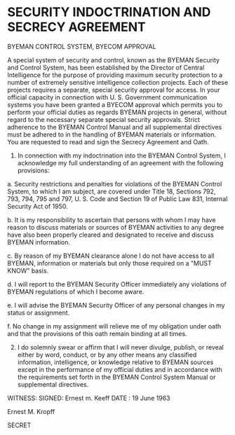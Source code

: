 # SECURITY INDOCTRINATION AND SECRECY AGREEMENT
BYEMAN CONTROL SYSTEM, BYECOM APPROVAL

A special system of security and control, known as the BYEMAN Security and Control System, has been established by the Director of Central Intelligence for the purpose of providing maximum security protection to a number of extremely sensitive intelligence collection projects. Each of these projects requires a separate, special security approval for access. In your official capacity in connection with U. S. Government communication systems you have been granted a BYECOM approval which permits you to perform your official duties as regards BYEMAN projects in general, without regard to the necessary separate special security approvals. Strict adherence to the BYEMAN Control Manual and all supplemental directives must be adhered to in the handling of BYEMAN materials or information. You are requested to read and sign the Secrecy Agreement and Oath.

1. In connection with my indoctrination into the BYEMAN Control System, I acknowledge my full understanding of an agreement with the following provisions:

a. Security restrictions and penalties for violations of the BYEMAN Control System, to which I am subject, are covered under Title 18, Sections 792, 793, 794, 795 and 797, U. S. Code and Section 19 of Public Law 831, Internal Security Act of 1950.

b. It is my responsibility to ascertain that persons with whom I may have reason to discuss materials or sources of BYEMAN activities to any degree have also been properly cleared and designated to receive and discuss BYEMAN information.

c. By reason of my BYEMAN clearance alone I do not have access to all BYEMAN, information or materials but only those required on a "MUST KNOW" basis.

d. I will report to the BYEMAN Security Officer immediately any violations of BYEMAN regulations of which I become aware.

e. I will advise the BYEMAN Security Officer of any personal changes in my status or assignment.

f. No change in my assignment will relieve me of my obligation under oath and that the provisions of this oath remain binding at all times.

2. I do solemnly swear or affirm that I will never divulge, publish, or reveal either by word, conduct, or by any other means any classified information, intelligence, or knowledge relative to BYEMAN sources except in the performance of my official duties and in accordance with the requirements set forth in the BYEMAN Control System Manual or supplemental directives.

WITNESS: SIGNED: Ernest m. Keeff
DATE : 19 June 1963

Ernest M. Kropff

SECRET
